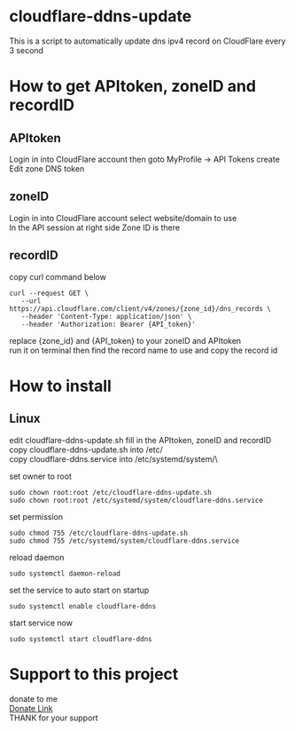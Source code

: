# cloudflare-ddns-update
  This is a script to automatically update dns ipv4 record on CloudFlare every 3 second

# How to get APItoken, zoneID and recordID
  ## APItoken
  Login in into CloudFlare account then goto MyProfile -> API Tokens create Edit zone DNS token

  ## zoneID
  Login in into CloudFlare account select website/domain to use\
  In the API session at right side Zone ID is there

  ## recordID
  copy curl command below
    
    curl --request GET \
       --url https://api.cloudflare.com/client/v4/zones/{zone_id}/dns_records \
       --header 'Content-Type: application/json' \
       --header 'Authorization: Bearer {API_token}'
       
  replace {zone_id} and {API_token} to your zoneID and APItoken\
  run it on terminal then find the record name to use and copy the record id

# How to install
  ## Linux
  edit cloudflare-ddns-update.sh fill in the APItoken, zoneID and recordID\
  copy cloudflare-ddns-update.sh into /etc/\
  copy cloudflare-ddns.service into /etc/systemd/system/\
  
  set owner to root
  
    sudo chown root:root /etc/cloudflare-ddns-update.sh
    sudo chown root:root /etc/systemd/system/cloudflare-ddns.service
  
  set permission
  
    sudo chmod 755 /etc/cloudflare-ddns-update.sh
    sudo chmod 755 /etc/systemd/system/cloudflare-ddns.service
  
  reload daemon
  
    sudo systemctl daemon-reload
  
  set the service to auto start on startup
  
    sudo systemctl enable cloudflare-ddns
  
  start service now
  
    sudo systemctl start cloudflare-ddns

# Support to this project
  donate to me\
  [Donate Link](https://gogetfunding.com/open-source-project-and-library/)\
  THANK for your support
